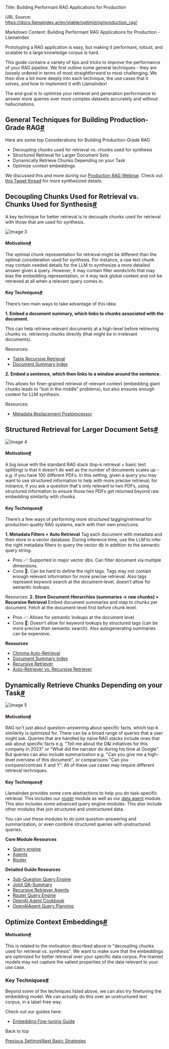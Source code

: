 Title: Building Performant RAG Applications for Production

URL Source: https://docs.llamaindex.ai/en/stable/optimizing/production_rag/

Markdown Content:
Building Performant RAG Applications for Production - LlamaIndex


Prototyping a RAG application is easy, but making it performant, robust, and scalable to a large knowledge corpus is hard.

This guide contains a variety of tips and tricks to improve the performance of your RAG pipeline. We first outline some general techniques - they are loosely ordered in terms of most straightforward to most challenging. We then dive a bit more deeply into each technique, the use cases that it solves, and how to implement it with LlamaIndex!

The end goal is to optimize your retrieval and generation performance to answer more queries over more complex datasets accurately and without hallucinations.

General Techniques for Building Production-Grade RAG[#](https://docs.llamaindex.ai/en/stable/optimizing/production_rag/#general-techniques-for-building-production-grade-rag "Permanent link")
----------------------------------------------------------------------------------------------------------------------------------------------------------------------------------------------

Here are some top Considerations for Building Production-Grade RAG

*   Decoupling chunks used for retrieval vs. chunks used for synthesis
*   Structured Retrieval for Larger Document Sets
*   Dynamically Retrieve Chunks Depending on your Task
*   Optimize context embeddings

We discussed this and more during our [Production RAG Webinar](https://www.youtube.com/watch?v=Zj5RCweUHIk). Check out [this Tweet thread](https://twitter.com/jerryjliu0/status/1692931028963221929?s=20) for more synthesized details.

Decoupling Chunks Used for Retrieval vs. Chunks Used for Synthesis[#](https://docs.llamaindex.ai/en/stable/optimizing/production_rag/#decoupling-chunks-used-for-retrieval-vs-chunks-used-for-synthesis "Permanent link")
-------------------------------------------------------------------------------------------------------------------------------------------------------------------------------------------------------------------------

A key technique for better retrieval is to decouple chunks used for retrieval with those that are used for synthesis.

![Image 3](https://docs.llamaindex.ai/en/stable/_static/production_rag/decouple_chunks.png)

#### Motivation[#](https://docs.llamaindex.ai/en/stable/optimizing/production_rag/#motivation "Permanent link")

The optimal chunk representation for retrieval might be different than the optimal consideration used for synthesis. For instance, a raw text chunk may contain needed details for the LLM to synthesize a more detailed answer given a query. However, it may contain filler words/info that may bias the embedding representation, or it may lack global context and not be retrieved at all when a relevant query comes in.

#### Key Techniques[#](https://docs.llamaindex.ai/en/stable/optimizing/production_rag/#key-techniques "Permanent link")

There’s two main ways to take advantage of this idea:

**1\. Embed a document summary, which links to chunks associated with the document.**

This can help retrieve relevant documents at a high-level before retrieving chunks vs. retrieving chunks directly (that might be in irrelevant documents).

Resources:

*   [Table Recursive Retrieval](https://docs.llamaindex.ai/en/stable/examples/query_engine/pdf_tables/recursive_retriever/)
*   [Document Summary Index](https://docs.llamaindex.ai/en/stable/examples/index_structs/doc_summary/DocSummary/)

**2\. Embed a sentence, which then links to a window around the sentence.**

This allows for finer-grained retrieval of relevant context (embedding giant chunks leads to “lost in the middle” problems), but also ensures enough context for LLM synthesis.

Resources:

*   [Metadata Replacement Postprocessor](https://docs.llamaindex.ai/en/stable/examples/node_postprocessor/MetadataReplacementDemo/)

Structured Retrieval for Larger Document Sets[#](https://docs.llamaindex.ai/en/stable/optimizing/production_rag/#structured-retrieval-for-larger-document-sets "Permanent link")
--------------------------------------------------------------------------------------------------------------------------------------------------------------------------------

![Image 4](https://docs.llamaindex.ai/en/stable/_static/production_rag/structured_retrieval.png)

#### Motivation[#](https://docs.llamaindex.ai/en/stable/optimizing/production_rag/#motivation_1 "Permanent link")

A big issue with the standard RAG stack (top-k retrieval + basic text splitting) is that it doesn’t do well as the number of documents scales up - e.g. if you have 100 different PDFs. In this setting, given a query you may want to use structured information to help with more precise retrieval; for instance, if you ask a question that's only relevant to two PDFs, using structured information to ensure those two PDFs get returned beyond raw embedding similarity with chunks.

#### Key Techniques[#](https://docs.llamaindex.ai/en/stable/optimizing/production_rag/#key-techniques_1 "Permanent link")

There’s a few ways of performing more structured tagging/retrieval for production-quality RAG systems, each with their own pros/cons.

**1\. Metadata Filters + Auto Retrieval** Tag each document with metadata and then store in a vector database. During inference time, use the LLM to infer the right metadata filters to query the vector db in addition to the semantic query string.

*   Pros ✅: Supported in major vector dbs. Can filter document via multiple dimensions.
*   Cons 🚫: Can be hard to define the right tags. Tags may not contain enough relevant information for more precise retrieval. Also tags represent keyword search at the document-level, doesn’t allow for semantic lookups.

Resources: **2\. Store Document Hierarchies (summaries -> raw chunks) + Recursive Retrieval** Embed document summaries and map to chunks per document. Fetch at the document-level first before chunk level.

*   Pros ✅: Allows for semantic lookups at the document level.
*   Cons 🚫: Doesn’t allow for keyword lookups by structured tags (can be more precise than semantic search). Also autogenerating summaries can be expensive.

**Resources**

*   [Chroma Auto-Retrieval](https://docs.llamaindex.ai/en/stable/examples/vector_stores/chroma_auto_retriever/)
*   [Document Summary Index](https://docs.llamaindex.ai/en/stable/examples/index_structs/doc_summary/DocSummary/)
*   [Recursive Retriever](https://docs.llamaindex.ai/en/stable/examples/query_engine/recursive_retriever_agents/)
*   [Auto-Retriever vs. Recursive Retriever](https://docs.llamaindex.ai/en/stable/examples/retrievers/auto_vs_recursive_retriever/)

Dynamically Retrieve Chunks Depending on your Task[#](https://docs.llamaindex.ai/en/stable/optimizing/production_rag/#dynamically-retrieve-chunks-depending-on-your-task "Permanent link")
------------------------------------------------------------------------------------------------------------------------------------------------------------------------------------------

![Image 5](https://docs.llamaindex.ai/en/stable/_static/production_rag/joint_qa_summary.png)

#### Motivation[#](https://docs.llamaindex.ai/en/stable/optimizing/production_rag/#motivation_2 "Permanent link")

RAG isn't just about question-answering about specific facts, which top-k similarity is optimized for. There can be a broad range of queries that a user might ask. Queries that are handled by naive RAG stacks include ones that ask about specific facts e.g. "Tell me about the D&I initiatives for this company in 2023" or "What did the narrator do during his time at Google". But queries can also include summarization e.g. "Can you give me a high-level overview of this document", or comparisons "Can you compare/contrast X and Y". All of these use cases may require different retrieval techniques.

#### Key Techniques[#](https://docs.llamaindex.ai/en/stable/optimizing/production_rag/#key-techniques_2 "Permanent link")

LlamaIndex provides some core abstractions to help you do task-specific retrieval. This includes our [router](https://docs.llamaindex.ai/en/stable/module_guides/querying/router/) module as well as our [data agent](https://docs.llamaindex.ai/en/stable/module_guides/deploying/agents/) module. This also includes some advanced query engine modules. This also include other modules that join structured and unstructured data.

You can use these modules to do joint question-answering and summarization, or even combine structured queries with unstructured queries.

**Core Module Resources**

*   [Query engine](https://docs.llamaindex.ai/en/stable/module_guides/deploying/query_engine/)
*   [Agents](https://docs.llamaindex.ai/en/stable/module_guides/deploying/agents/)
*   [Router](https://docs.llamaindex.ai/en/stable/module_guides/querying/router/)

**Detailed Guide Resources**

*   [Sub-Question Query Engine](https://docs.llamaindex.ai/en/stable/examples/query_engine/sub_question_query_engine/)
*   [Joint QA-Summary](https://docs.llamaindex.ai/en/stable/examples/query_engine/JointQASummary/)
*   [Recursive Retriever Agents](https://docs.llamaindex.ai/en/stable/examples/query_engine/recursive_retriever_agents/)
*   [Router Query Engine](https://docs.llamaindex.ai/en/stable/examples/query_engine/RouterQueryEngine/)
*   [OpenAI Agent Cookbook](https://docs.llamaindex.ai/en/stable/examples/agent/openai_agent_query_cookbook/)
*   [OpenAIAgent Query Planning](https://docs.llamaindex.ai/en/stable/examples/agent/openai_agent_query_plan/)

Optimize Context Embeddings[#](https://docs.llamaindex.ai/en/stable/optimizing/production_rag/#optimize-context-embeddings "Permanent link")
--------------------------------------------------------------------------------------------------------------------------------------------

#### Motivation[#](https://docs.llamaindex.ai/en/stable/optimizing/production_rag/#motivation_3 "Permanent link")

This is related to the motivation described above in "decoupling chunks used for retrieval vs. synthesis". We want to make sure that the embeddings are optimized for better retrieval over your specific data corpus. Pre-trained models may not capture the salient properties of the data relevant to your use case.

### Key Techniques[#](https://docs.llamaindex.ai/en/stable/optimizing/production_rag/#key-techniques_3 "Permanent link")

Beyond some of the techniques listed above, we can also try finetuning the embedding model. We can actually do this over an unstructured text corpus, in a label-free way.

Check out our guides here:

*   [Embedding Fine-tuning Guide](https://docs.llamaindex.ai/en/stable/examples/finetuning/embeddings/finetune_embedding/)

Back to top

[Previous Settings](https://docs.llamaindex.ai/en/stable/module_guides/supporting_modules/settings/)[Next Basic Strategies](https://docs.llamaindex.ai/en/stable/optimizing/basic_strategies/basic_strategies/)
